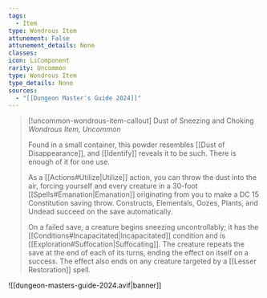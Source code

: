 ```yaml
---
tags:
  - Item
type: Wondrous Item
attunement: False
attunement_details: None
classes:
icon: LiComponent
rarity: Uncommon
type: Wondrous Item
type_details: None
sources: 
  - "[[Dungeon Master's Guide 2024]]"
---
```

>[!uncommon-wondrous-item-callout] Dust of Sneezing and Choking
>_Wondrous Item, Uncommon_
>
>Found in a small container, this powder resembles [[Dust of Disappearance]], and [[Identify]] reveals it to be such. There is enough of it for one use.
>
>As a [[Actions#Utilize\|Utilize]] action, you can throw the dust into the air, forcing yourself and every creature in a 30-foot [[Spells#Emanation\|Emanation]] originating from you to make a DC 15 Constitution saving throw. Constructs, Elementals, Oozes, Plants, and Undead succeed on the save automatically.
>
>On a failed save, a creature begins sneezing uncontrollably; it has the [[Conditions#Incapacitated\|Incapacitated]] condition and is [[Exploration#Suffocation\|Suffocating]]. The creature repeats the save at the end of each of its turns, ending the effect on itself on a success. The effect also ends on any creature targeted by a [[Lesser Restoration]] spell.
>


![[dungeon-masters-guide-2024.avif|banner]]